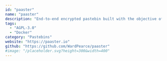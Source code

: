 ```yaml
---
id: "paaster"
name: "paaster"
description: "End-to-end encrypted pastebin built with the objective of simplicity."
tags:
  - "AGPL-3.0"
  - "Docker"
category: "Pastebins"
website: "https://paaster.io"
github: "https://github.com/WardPearce/paaster"
#image: "/placeholder.svg?height=300&width=400"
---
```


